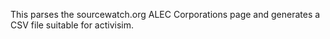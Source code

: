 This parses the sourcewatch.org ALEC Corporations page and generates a CSV file suitable for activisim.
